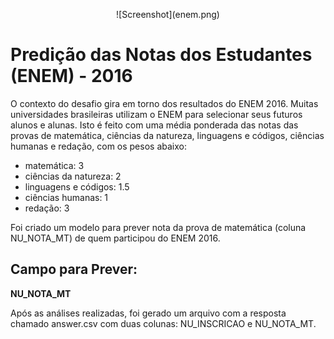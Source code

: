<p align="center">
![Screenshot](enem.png)
</p>

# Predição das Notas dos Estudantes (ENEM) - 2016

O contexto do desafio gira em torno dos resultados do ENEM 2016. Muitas universidades brasileiras utilizam o ENEM para selecionar seus futuros alunos e alunas. Isto é feito com uma média ponderada das notas das provas de matemática, ciências da natureza, linguagens e códigos, ciências humanas e redação, com os pesos abaixo:

- matemática: 3 
- ciências da natureza: 2
- linguagens e códigos: 1.5
- ciências humanas: 1
- redação: 3

Foi criado um modelo para prever nota da prova de matemática (coluna NU_NOTA_MT) de quem participou do ENEM 2016.

## Campo para Prever:
 **NU_NOTA_MT**

Após as análises realizadas, foi gerado um arquivo com a resposta chamado answer.csv com duas colunas: NU_INSCRICAO e NU_NOTA_MT.
